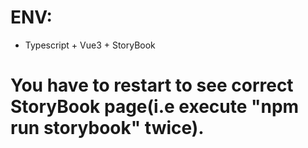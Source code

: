 # ENV:
 - Typescript + Vue3 + StoryBook

# You have to restart to see correct StoryBook page(i.e execute "npm run storybook" twice).